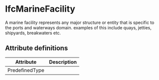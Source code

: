 IfcMarineFacility
=================
A marine facility represents any major structure or entity that is specific to
the ports and waterways domain. examples of this include quays, jetties,
shipyards, breakwaters etc.


Attribute definitions
---------------------
| Attribute      | Description   |
|----------------|---------------|
| PredefinedType |               |

